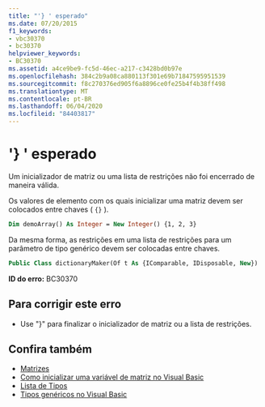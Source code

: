 ```yaml
---
title: "'} ' esperado"
ms.date: 07/20/2015
f1_keywords:
- vbc30370
- bc30370
helpviewer_keywords:
- BC30370
ms.assetid: a4ce9be9-fc5d-46ec-a217-c3428bd0b97e
ms.openlocfilehash: 384c2b9a08ca880113f301e69b71847595951539
ms.sourcegitcommit: f8c270376ed905f6a8896ce0fe25b4f4b38ff498
ms.translationtype: MT
ms.contentlocale: pt-BR
ms.lasthandoff: 06/04/2020
ms.locfileid: "84403817"
---
```

# <a name="-expected"></a>'} ' esperado
Um inicializador de matriz ou uma lista de restrições não foi encerrado de maneira válida.

Os valores de elemento com os quais inicializar uma matriz devem ser colocados entre chaves ( `{}` ).

```vb
Dim demoArray() As Integer = New Integer() {1, 2, 3}
```

Da mesma forma, as restrições em uma lista de restrições para um parâmetro de tipo genérico devem ser colocadas entre chaves.

```vb
Public Class dictionaryMaker(Of t As {IComparable, IDisposable, New})
```

**ID do erro:** BC30370

## <a name="to-correct-this-error"></a>Para corrigir este erro

- Use "}" para finalizar o inicializador de matriz ou a lista de restrições.

## <a name="see-also"></a>Confira também

- [Matrizes](../programming-guide/language-features/arrays/index.md)
- [Como inicializar uma variável de matriz no Visual Basic](../programming-guide/language-features/arrays/how-to-initialize-an-array-variable.md)
- [Lista de Tipos](../language-reference/statements/type-list.md)
- [Tipos genéricos no Visual Basic](../programming-guide/language-features/data-types/generic-types.md)
